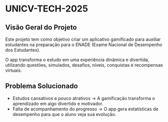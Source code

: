 # UNICV-TECH-2025

## Visão Geral do Projeto

Este projeto tem como objetivo criar um aplicativo gamificado para auxiliar estudantes na preparação para o ENADE (Exame Nacional de Desempenho dos Estudantes).
   
O app transforma o estudo em uma experiência dinâmica e divertida, utilizando questões, simulados, desafios, níveis, conquistas e recompensas virtuais.

## Problema Solucionado

* Estudos cansativos e pouco atrativos
→ A gamificação transforma o aprendizado em algo divertido e motivador.
* Falta de acompanhamento do progresso
→ O app gera estatísticas de desempenho para que o aluno veja sua evolução.
